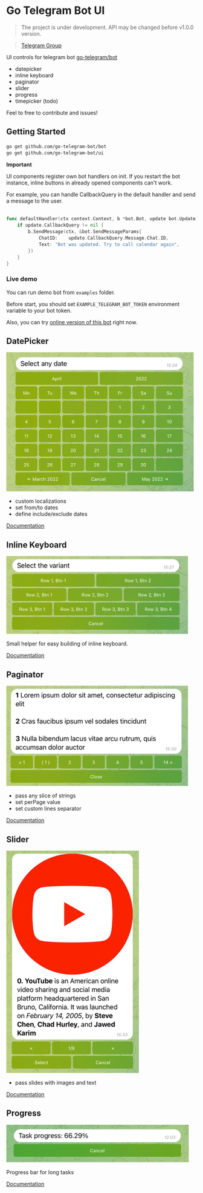 # Go Telegram Bot UI

> The project is under development. API may be changed before v1.0.0 version.

> [Telegram Group](https://t.me/gotelegrambotui)

UI controls for telegram bot [go-telegram/bot](https://github.com/go-telegram/bot)

- datepicker
- inline keyboard
- paginator
- slider
- progress
- timepicker (todo)

Feel to free to contribute and issues!

## Getting Started

```bash
go get github.com/go-telegram-bot/bot
go get github.com/go-telegram-bot/ui
```

**Important**

UI components register own bot handlers on init. 
If you restart the bot instance, inline buttons in already opened components can't work.

For example, you can handle CallbackQuery in the default handler and send a message to the user.

```go

func defaultHandler(ctx context.Context, b *bot.Bot, update bot.Update)  {
	if update.CallbackQuery != nil {
		b.SendMessage(ctx, &bot.SendMessageParams{
			ChatID:    update.CallbackQuery.Message.Chat.ID, 
			Text: "Bot was updated. Try to call calendar again",
		})  
	}
}
```

### Live demo

You can run demo bot from `examples` folder.

Before start, you should set `EXAMPLE_TELEGRAM_BOT_TOKEN` environment variable to your bot token.

Also, you can try [online version of this bot](https://t.me/gotelegramuidemobot) right now.

## DatePicker

![datepicker_1.png](datepicker/datepicker.png)

- custom localizations
- set from/to dates
- define include/exclude dates

[Documentation](datepicker/readme.md)

## Inline Keyboard

![inline_keyboard.png](keyboard/inline/inline_keyboard.png)

Small helper for easy building of inline keyboard.

[Documentation](keyboard/inline/readme.md)

## Paginator

![paginator.png](paginator/paginator.png)

- pass any slice of strings
- set perPage value
- set custom lines separator

[Documentation](paginator/readme.md)

## Slider

![slider.png](slider/slider.png)

- pass slides with images and text

[Documentation](slider/readme.md)

## Progress

![progress.png](progress/progress.png)

Progress bar for long tasks

[Documentation](progress/readme.md)
